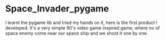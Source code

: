 # Space_Invader_pygame
I learnt the pygame lib and tried my hands on it, here is the first product I developed. It's a very simple 90's video game inspired game, where no of space enemy come near our space ship and we shoot it one by one.
